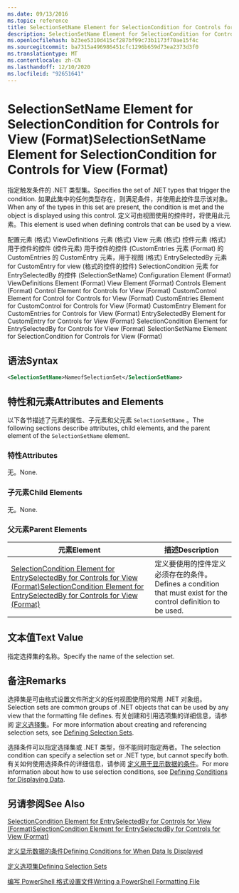 ```yaml
---
ms.date: 09/13/2016
ms.topic: reference
title: SelectionSetName Element for SelectionCondition for Controls for View (Format)
description: SelectionSetName Element for SelectionCondition for Controls for View (Format)
ms.openlocfilehash: b23ee5310d415cf287bf99c73b1173f70ae15f4c
ms.sourcegitcommit: ba7315a496986451cfc1296b659d73ea2373d3f0
ms.translationtype: MT
ms.contentlocale: zh-CN
ms.lasthandoff: 12/10/2020
ms.locfileid: "92651641"
---
```

# <a name="selectionsetname-element-for-selectioncondition-for-controls-for-view-format"></a><span data-ttu-id="73063-103">SelectionSetName Element for SelectionCondition for Controls for View (Format)</span><span class="sxs-lookup"><span data-stu-id="73063-103">SelectionSetName Element for SelectionCondition for Controls for View (Format)</span></span>

<span data-ttu-id="73063-104">指定触发条件的 .NET 类型集。</span><span class="sxs-lookup"><span data-stu-id="73063-104">Specifies the set of .NET types that trigger the condition.</span></span> <span data-ttu-id="73063-105">如果此集中的任何类型存在，则满足条件，并使用此控件显示该对象。</span><span class="sxs-lookup"><span data-stu-id="73063-105">When any of the types in this set are present, the condition is met and the object is displayed using this control.</span></span> <span data-ttu-id="73063-106">定义可由视图使用的控件时，将使用此元素。</span><span class="sxs-lookup"><span data-stu-id="73063-106">This element is used when defining controls that can be used by a view.</span></span>

<span data-ttu-id="73063-107">配置元素 (格式) ViewDefinitions 元素 (格式) View 元素 (格式) 控件元素 (格式) 用于控件的控件 (控件元素) 用于控件的控件 (CustomEntries 元素 (Format) 的 CustomEntries 的 CustomEntry 元素，用于视图 (格式) EntrySelectedBy 元素 for CustomEntry for view (格式的控件的控件) SelectionCondition 元素 for EntrySelectedBy 的控件 (SelectionSetName) </span><span class="sxs-lookup"><span data-stu-id="73063-107">Configuration Element (Format) ViewDefinitions Element (Format) View Element (Format) Controls Element (Format) Control Element for Controls for View (Format) CustomControl Element for Control for Controls for View (Format) CustomEntries Element for CustomControl for Controls for View (Format) CustomEntry Element for CustomEntries for Controls for View (Format) EntrySelectedBy Element for CustomEntry for Controls for View (Format) SelectionCondition Element for EntrySelectedBy for Controls for View (Format) SelectionSetName Element for SelectionCondition for Controls for View (Format)</span></span>

## <a name="syntax"></a><span data-ttu-id="73063-108">语法</span><span class="sxs-lookup"><span data-stu-id="73063-108">Syntax</span></span>

```xml
<SelectionSetName>NameofSelectionSet</SelectionSetName>
```

## <a name="attributes-and-elements"></a><span data-ttu-id="73063-109">特性和元素</span><span class="sxs-lookup"><span data-stu-id="73063-109">Attributes and Elements</span></span>

<span data-ttu-id="73063-110">以下各节描述了元素的属性、子元素和父元素 `SelectionSetName` 。</span><span class="sxs-lookup"><span data-stu-id="73063-110">The following sections describe attributes, child elements, and the parent element of the `SelectionSetName` element.</span></span>

### <a name="attributes"></a><span data-ttu-id="73063-111">特性</span><span class="sxs-lookup"><span data-stu-id="73063-111">Attributes</span></span>

<span data-ttu-id="73063-112">无。</span><span class="sxs-lookup"><span data-stu-id="73063-112">None.</span></span>

### <a name="child-elements"></a><span data-ttu-id="73063-113">子元素</span><span class="sxs-lookup"><span data-stu-id="73063-113">Child Elements</span></span>

<span data-ttu-id="73063-114">无。</span><span class="sxs-lookup"><span data-stu-id="73063-114">None.</span></span>

### <a name="parent-elements"></a><span data-ttu-id="73063-115">父元素</span><span class="sxs-lookup"><span data-stu-id="73063-115">Parent Elements</span></span>

|<span data-ttu-id="73063-116">元素</span><span class="sxs-lookup"><span data-stu-id="73063-116">Element</span></span>|<span data-ttu-id="73063-117">描述</span><span class="sxs-lookup"><span data-stu-id="73063-117">Description</span></span>|
|-------------|-----------------|
|[<span data-ttu-id="73063-118">SelectionCondition Element for EntrySelectedBy for Controls for View (Format)</span><span class="sxs-lookup"><span data-stu-id="73063-118">SelectionCondition Element for EntrySelectedBy for Controls for View (Format)</span></span>](./selectioncondition-element-for-entryselectedby-for-controls-for-view-format.md)|<span data-ttu-id="73063-119">定义要使用的控件定义必须存在的条件。</span><span class="sxs-lookup"><span data-stu-id="73063-119">Defines a condition that must exist for the control definition to be used.</span></span>|

## <a name="text-value"></a><span data-ttu-id="73063-120">文本值</span><span class="sxs-lookup"><span data-stu-id="73063-120">Text Value</span></span>

<span data-ttu-id="73063-121">指定选择集的名称。</span><span class="sxs-lookup"><span data-stu-id="73063-121">Specify the name of the selection set.</span></span>

## <a name="remarks"></a><span data-ttu-id="73063-122">备注</span><span class="sxs-lookup"><span data-stu-id="73063-122">Remarks</span></span>

<span data-ttu-id="73063-123">选择集是可由格式设置文件所定义的任何视图使用的常用 .NET 对象组。</span><span class="sxs-lookup"><span data-stu-id="73063-123">Selection sets are common groups of .NET objects that can be used by any view that the formatting file defines.</span></span> <span data-ttu-id="73063-124">有关创建和引用选项集的详细信息，请参阅 [定义选择集](./defining-selection-sets.md)。</span><span class="sxs-lookup"><span data-stu-id="73063-124">For more information about creating and referencing selection sets, see [Defining Selection Sets](./defining-selection-sets.md).</span></span>

<span data-ttu-id="73063-125">选择条件可以指定选择集或 .NET 类型，但不能同时指定两者。</span><span class="sxs-lookup"><span data-stu-id="73063-125">The selection condition can specify a selection set or .NET type, but cannot specify both.</span></span> <span data-ttu-id="73063-126">有关如何使用选择条件的详细信息，请参阅 [定义用于显示数据的条件](./defining-conditions-for-displaying-data.md)。</span><span class="sxs-lookup"><span data-stu-id="73063-126">For more information about how to use selection conditions, see [Defining Conditions for Displaying Data](./defining-conditions-for-displaying-data.md).</span></span>

## <a name="see-also"></a><span data-ttu-id="73063-127">另请参阅</span><span class="sxs-lookup"><span data-stu-id="73063-127">See Also</span></span>

[<span data-ttu-id="73063-128">SelectionCondition Element for EntrySelectedBy for Controls for View (Format)</span><span class="sxs-lookup"><span data-stu-id="73063-128">SelectionCondition Element for EntrySelectedBy for Controls for View (Format)</span></span>](./selectioncondition-element-for-entryselectedby-for-controls-for-view-format.md)

[<span data-ttu-id="73063-129">定义显示数据的条件</span><span class="sxs-lookup"><span data-stu-id="73063-129">Defining Conditions for When Data Is Displayed</span></span>](./defining-conditions-for-displaying-data.md)

[<span data-ttu-id="73063-130">定义选项集</span><span class="sxs-lookup"><span data-stu-id="73063-130">Defining Selection Sets</span></span>](./defining-selection-sets.md)

[<span data-ttu-id="73063-131">编写 PowerShell 格式设置文件</span><span class="sxs-lookup"><span data-stu-id="73063-131">Writing a PowerShell Formatting File</span></span>](./writing-a-powershell-formatting-file.md)
